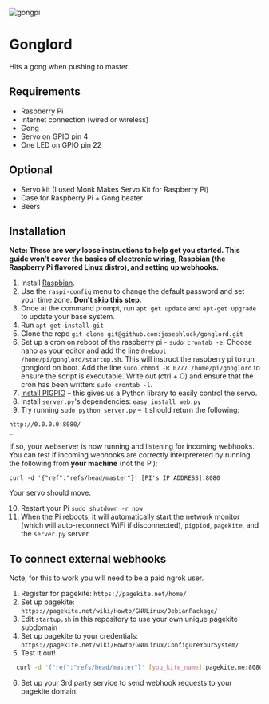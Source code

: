 ![gongpi](http://wellsosaur.us/YIA6/Untitled%20Sketch_bb.png)

# Gonglord

Hits a gong when pushing to master.

## Requirements

* Raspberry Pi
* Internet connection (wired or wireless)
* Gong
* Servo on GPIO pin 4
* One LED on GPIO pin 22

## Optional

* Servo kit (I used Monk Makes Servo Kit for Raspberry Pi)
* Case for Raspberry Pi + Gong beater
* Beers

## Installation

**Note: These are *very* loose instructions to help get you started. This guide won't cover the basics of electronic wiring, Raspbian (the Raspberry Pi flavored Linux distro), and setting up webhooks.**

1. Install [Raspbian](https://www.raspberrypi.org/downloads/raspbian/).
2. Use the `raspi-config` menu to change the default password and set your time zone. **Don't skip this step.**
3. Once at the command prompt, run `apt get update` and `apt-get upgrade` to update your base system.
4. Run `apt-get install git`
5. Clone the repo `git clone git@github.com:josephluck/gonglord.git`
6. Set up a cron on reboot of the raspberry pi - `sudo crontab -e`. Choose nano as your editor and add the line `@reboot /home/pi/gonglord/startup.sh`. This will instruct the raspberry pi to run gonglord on boot. Add the line `sudo chmod -R 0777 /home/pi/gonglord` to ensure the script is executable. Write out (ctrl + O) and ensure that the cron has been written: `sudo crontab -l`.
7. [Install PIGPIO](http://abyz.co.uk/rpi/pigpio/download.html) – this gives us a Python library to easily control the servo.
8. Install `server.py`'s dependencies: `easy_install web.py`
9. Try running `sudo python server.py` – it should return the following:

  ```
  http://0.0.0.0:8080/
  _
  ```

  If so, your webserver is now running and listening for incoming webhooks. You can test if incoming webhooks are correctly interprereted by running the following from **your machine** (not the Pi):

  ```
  curl -d '{"ref":"refs/head/master"}' [PI's IP ADDRESS]:8080
  ```

  Your servo should move.

10. Restart your Pi `sudo shutdown -r now`
11. When the Pi reboots, it will automatically start the network monitor (which will auto-reconnect WiFi if disconnected), `pigpiod`, `pagekite`, and the `server.py` server.

## To connect external webhooks

Note, for this to work you will need to be a paid ngrok user.

1. Register for pagekite: `https://pagekite.net/home/`
2. Set up pagekite: `https://pagekite.net/wiki/Howto/GNULinux/DebianPackage/`
3. Edit `startup.sh` in this repository to use your own unique pagekite subdomain
4. Set up pagekite to your credentials: `https://pagekite.net/wiki/Howto/GNULinux/ConfigureYourSystem/`
5. Test it out!
  ```bash
    curl -d '{"ref":"refs/head/master"}' [you_kite_name].pagekite.me:8080
  ```
6. Set up your 3rd party service to send webhook requests to your pagekite domain.
